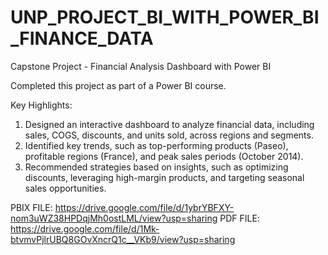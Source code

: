 # UNP_PROJECT_BI_WITH_POWER_BI_FINANCE_DATA
Capstone Project - Financial Analysis Dashboard with Power BI

Completed this project as part of a Power BI course.

Key Highlights:

1. Designed an interactive dashboard to analyze financial data, including sales, COGS, discounts, and units sold, across regions and segments.
2. Identified key trends, such as top-performing products (Paseo), profitable regions (France), and peak sales periods (October 2014).
3. Recommended strategies based on insights, such as optimizing discounts, leveraging high-margin products, and targeting seasonal sales opportunities.
   
PBIX FILE: https://drive.google.com/file/d/1ybrYBFXY-nom3uWZ38HPDqjMh0ostLML/view?usp=sharing
PDF FILE: https://drive.google.com/file/d/1Mk-btvmvPjlrUBQ8GOvXncrQ1c__VKb9/view?usp=sharing

